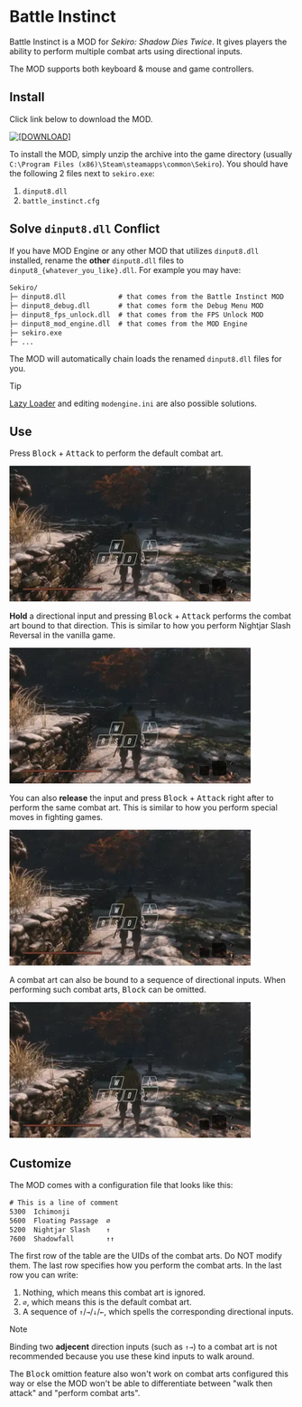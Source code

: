 # Battle Instinct

Battle Instinct is a MOD for *Sekiro: Shadow Dies Twice*. It gives players the ability to perform multiple combat arts using directional inputs.

The MOD supports both keyboard & mouse and game controllers.

## Install

Click link below to download the MOD.

[![[DOWNLOAD]](https://img.shields.io/badge/DOWNLOAD-battle--instinct__x64.zip-blue)](https://github.com/dec32/sekiro-battle-instinct/releases/latest/download/battle-instinct_x64.zip)

To install the MOD, simply unzip the archive into the game directory (usually `C:\Program Files (x86)\Steam\steamapps\common\Sekiro`). You should have the following 2 files next to `sekiro.exe`:

1. `dinput8.dll`
2. `battle_instinct.cfg`

## Solve `dinput8.dll` Conflict

If you have MOD Engine or any other MOD that utilizes `dinput8.dll` installed, rename the **other** `dinput8.dll` files to `dinput8_{whatever_you_like}.dll`. For example you may have:

```
Sekiro/
├─ dinput8.dll             # that comes from the Battle Instinct MOD
├─ dinput8_debug.dll       # that comes form the Debug Menu MOD
├─ dinput8_fps_unlock.dll  # that comes from the FPS Unlock MOD
├─ dinput8_mod_engine.dll  # that comes from the MOD Engine
├─ sekiro.exe
├─ ...
```
The MOD will automatically chain loads the renamed `dinput8.dll` files for you.

> [!TIP]
> [Lazy Loader](https://www.nexusmods.com/darksouls3/mods/677) and editing `modengine.ini` are also possible solutions.


## Use

Press <kbd>Block</kbd> + <kbd>Attack</kbd> to perform the default combat art.

![](./docs/combat_art_0.webp)

**Hold** a directional input and pressing <kbd>Block</kbd> + <kbd>Attack</kbd> performs the combat art bound to that direction. This is similar to how you perform Nightjar Slash Reversal in the vanilla game.

![](./docs/combat_art_1.webp)

You can also **release** the input and press <kbd>Block</kbd> + <kbd>Attack</kbd> right after to perform the same combat art. This is similar to how you perform special moves in fighting games.

![](./docs/combat_art_2.webp)

A combat art can also be bound to a sequence of directional inputs. When performing such combat arts, <kbd>Block</kbd> can be omitted.

![](./docs/combat_art_3.webp)


## Customize

The MOD comes with a configuration file that looks like this:
```
# This is a line of comment
5300  Ichimonji
5600  Floating Passage  ∅
5200  Nightjar Slash    ↑
7600  Shadowfall        ↑↑
```

The first row of the table are the UIDs of the combat arts. Do NOT modify them. The last row specifies how you perform the combat arts. In the last row you can write:

1. Nothing, which means this combat art is ignored.
2. `∅`, which means this is the default combat art.
3. A sequence of `↑`/`→`/`↓`/`←`, which spells the corresponding directional inputs.

> [!NOTE] 
> Binding two **adjecent** direction inputs (such as `↑→`) to a combat art is not recommended because you use these kind inputs to walk around. 
>
> The <kbd>Block</kbd> omittion feature also won't work on combat arts configured this way or else the MOD won't be able to differentiate between "walk then attack" and "perform combat arts".

